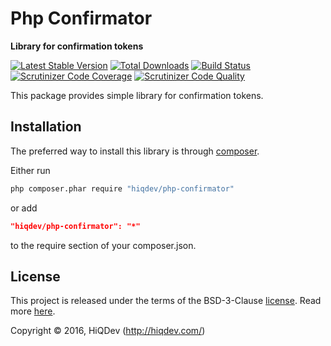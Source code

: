 Php Confirmator
===============

**Library for confirmation tokens**

[![Latest Stable Version](https://poser.pugx.org/hiqdev/php-confirmator/v/stable)](https://packagist.org/packages/hiqdev/php-confirmator)
[![Total Downloads](https://poser.pugx.org/hiqdev/php-confirmator/downloads)](https://packagist.org/packages/hiqdev/php-confirmator)
[![Build Status](https://img.shields.io/travis/hiqdev/php-confirmator.svg)](https://travis-ci.org/hiqdev/php-confirmator)
[![Scrutinizer Code Coverage](https://img.shields.io/scrutinizer/coverage/g/hiqdev/php-confirmator.svg)](https://scrutinizer-ci.com/g/hiqdev/php-confirmator/)
[![Scrutinizer Code Quality](https://img.shields.io/scrutinizer/g/hiqdev/php-confirmator.svg)](https://scrutinizer-ci.com/g/hiqdev/php-confirmator/)

This package provides simple library for confirmation tokens.

## Installation

The preferred way to install this library is through [composer](http://getcomposer.org/download/).

Either run

```sh
php composer.phar require "hiqdev/php-confirmator"
```

or add

```json
"hiqdev/php-confirmator": "*"
```

to the require section of your composer.json.

## License

This project is released under the terms of the BSD-3-Clause [license](LICENSE).
Read more [here](http://choosealicense.com/licenses/bsd-3-clause).

Copyright © 2016, HiQDev (http://hiqdev.com/)
